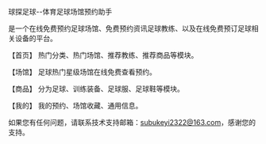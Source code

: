 球探足球--体育足球场馆预约助手

是一个在线免费预约足球场馆、免费预约资讯足球教练、以及在线免费预订足球相关设备的平台。

【首页】 热门分类、热门场馆、推荐教练、推荐商品等模块。

【场馆】 足球热门星级场馆在线免费查看预约。

【商品】 分为足球、训练装备、足球服、足球鞋等模块。

【我的】 我的预约、场馆收藏、通用信息。

如果您有任何问题，请联系技术支持邮箱：subukeyi2322@163.com，感谢您的支持。
